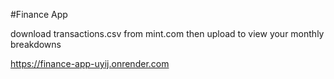 #Finance App

download transactions.csv from mint.com then upload to view your monthly breakdowns

https://finance-app-uyij.onrender.com